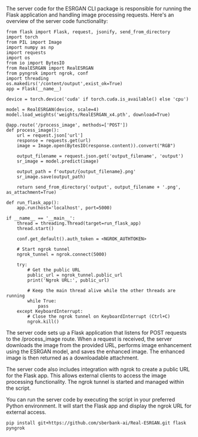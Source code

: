 The server code for the ESRGAN CLI package is responsible for running the Flask application and handling image processing requests. Here's an overview of the server code functionality:

```
from flask import Flask, request, jsonify, send_from_directory
import torch
from PIL import Image
import numpy as np
import requests
import os
from io import BytesIO
from RealESRGAN import RealESRGAN
from pyngrok import ngrok, conf
import threading
os.makedirs('/content/output',exist_ok=True)
app = Flask(__name__)

device = torch.device('cuda' if torch.cuda.is_available() else 'cpu')

model = RealESRGAN(device, scale=4)
model.load_weights('weights/RealESRGAN_x4.pth', download=True)

@app.route('/process_image', methods=['POST'])
def process_image():
    url = request.json['url']
    response = requests.get(url)
    image = Image.open(BytesIO(response.content)).convert("RGB")

    output_filename = request.json.get('output_filename', 'output')
    sr_image = model.predict(image)

    output_path = f'output/{output_filename}.png'
    sr_image.save(output_path)

    return send_from_directory('output', output_filename + '.png', as_attachment=True)

def run_flask_app():
    app.run(host='localhost', port=5000)

if __name__ == '__main__':
    thread = threading.Thread(target=run_flask_app)
    thread.start()

    conf.get_default().auth_token = <NGROK_AUTHTOKEN>
    
    # Start ngrok tunnel
    ngrok_tunnel = ngrok.connect(5000)
    
    try:
        # Get the public URL
        public_url = ngrok_tunnel.public_url
        print('Ngrok URL:', public_url)

        # Keep the main thread alive while the other threads are running
        while True:
            pass
    except KeyboardInterrupt:
        # Close the ngrok tunnel on KeyboardInterrupt (Ctrl+C)
        ngrok.kill()

```

The server code sets up a Flask application that listens for POST requests to the /process_image route. When a request is received, the server downloads the image from the provided URL, performs image enhancement using the ESRGAN model, and saves the enhanced image. The enhanced image is then returned as a downloadable attachment.

The server code also includes integration with ngrok to create a public URL for the Flask app. This allows external clients to access the image processing functionality. The ngrok tunnel is started and managed within the script.

You can run the server code by executing the script in your preferred Python environment. It will start the Flask app and display the ngrok URL for external access.

```
pip install git+https://github.com/sberbank-ai/Real-ESRGAN.git flask pyngrok
```
